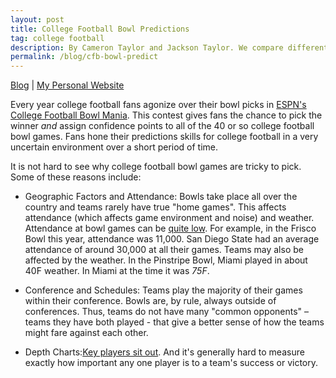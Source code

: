 ```yaml
---
layout: post
title: College Football Bowl Predictions
tag: college football
description: By Cameron Taylor and Jackson Taylor. We compare different publicly available prediction methods for college football bowl games.
permalink: /blog/cfb-bowl-predict
---
```


[Blog](https://cameronntaylor.github.io/blog/) | [My Personal Website](https://cameronntaylor.github.io/)

Every year college football fans agonize over their bowl picks in [ESPN's College Football Bowl Mania](http://fantasy.espn.com/college-bowl-mania/2018/en/). This contest gives fans the chance to pick the winner _and_ assign confidence points to all of the 40 or so college football bowl games. Fans hone their predictions skills for college football in a very uncertain environment over a short period of time.

It is not hard to see why college football bowl games are tricky to pick. Some of these reasons include:

- Geographic Factors and Attendance: Bowls take place all over the country and teams rarely have true &quot;home games&quot;. This affects attendance (which affects game environment and noise) and weather. Attendance at bowl games can be [quite low](https://www.newsday.com/sports/college/college-football/college-football-bowl-game-attendance-2018-18-1.24180893).  For example, in the Frisco Bowl this year, attendance was 11,000. San Diego State had an average attendance of around 30,000 at all their games. Teams may also be affected by the weather. In the Pinstripe Bowl, Miami played in about 40F weather. In Miami at the time it was _75F_.

- Conference and Schedules: Teams play the majority of their games within their conference. Bowls are, by rule, always outside of conferences. Thus, teams do not have many &quot;common opponents&quot; – teams they have both played - that give a better sense of how the teams might fare against each other.

- Depth Charts:[Key players sit out](https://sports.yahoo.com/college-football-players-sitting-bowl-games-2018-210123415.html). And it's generally hard to measure exactly how important any one player is to a team's success or victory.

